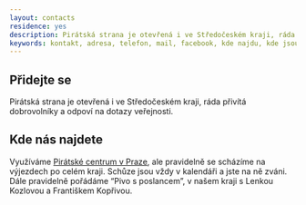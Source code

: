 ```yaml
---
layout: contacts
residence: yes
description: Pirátská strana je otevřená i ve Středočeském kraji, ráda přivítá dobrovolníky a odpoví na dotazy veřejnosti.
keywords: kontakt, adresa, telefon, mail, facebook, kde najdu, kde jsou
---
```


## Přidejte se

Pirátská strana je otevřená i ve Středočeském kraji, ráda přivítá dobrovolníky a odpoví na dotazy veřejnosti.

## Kde nás najdete

Využíváme [Pirátské centrum v Praze](https://praha.pirati.cz/pice/), ale pravidelně se scházíme na výjezdech po celém kraji. Schůze jsou vždy v kalendáři a jste na ně zváni. Dále pravidelně pořádáme “Pivo s poslancem”, v našem kraji s Lenkou Kozlovou a Františkem Kopřivou.

